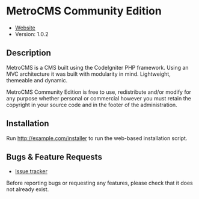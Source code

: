 # MetroCMS Community Edition

* [Website](http://fabriciojbo.github.io/metrocms)
* Version: 1.0.2

## Description

MetroCMS is a CMS built using the CodeIgniter PHP framework. Using an MVC architecture
it was built with modularity in mind. Lightweight, themeable and dynamic.

MetroCMS Community Edition is free to use, redistribute and/or modify for any purpose whether personal or commercial however you must retain the copyright in your source code and in the footer of the administration.

## Installation

Run http://example.com/installer to run the web-based installation script.

## Bugs & Feature Requests

* [Issue tracker](http://github.com/fabriciojbo/metrocms/issues)

Before reporting bugs or requesting any features, please check that it does not already exist.
